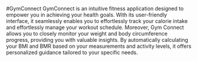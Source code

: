 #GymConnect
GymConnect is an intuitive fitness application designed to empower you in achieving your health goals.
With its user-friendly interface, it seamlessly enables you to effortlessly track your calorie intake and effortlessly manage your workout schedule.
Moreover, Gym Connect allows you to closely monitor your weight and body circumference progress, providing you with valuable insights.
By automatically calculating your BMI and BMR based on your measurements and activity levels, it offers personalized guidance tailored to your specific needs.
